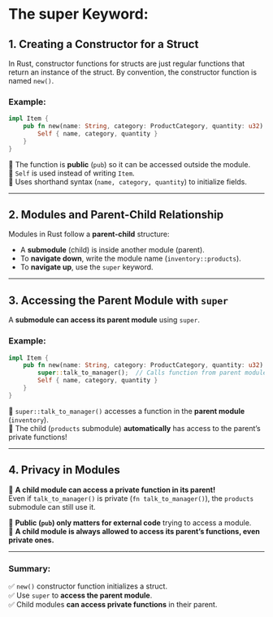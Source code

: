 # The super Keyword:


## 1. Creating a Constructor for a Struct  
In Rust, constructor functions for structs are just regular functions that return an instance of the struct. By convention, the constructor function is named `new()`.  

### Example:  
```rust
impl Item {
    pub fn new(name: String, category: ProductCategory, quantity: u32) -> Self {
        Self { name, category, quantity }
    }
}
```
🔹 The function is **public** (`pub`) so it can be accessed outside the module.  
🔹 `Self` is used instead of writing `Item`.  
🔹 Uses shorthand syntax (`name, category, quantity`) to initialize fields.  

---

## 2. Modules and Parent-Child Relationship  
Modules in Rust follow a **parent-child** structure:  
- A **submodule** (child) is inside another module (parent).  
- To **navigate down**, write the module name (`inventory::products`).  
- To **navigate up**, use the `super` keyword.  

---

## 3. Accessing the Parent Module with `super`  
A **submodule can access its parent module** using `super`.  

### Example:  
```rust
impl Item {
    pub fn new(name: String, category: ProductCategory, quantity: u32) -> Self {
        super::talk_to_manager();  // Calls function from parent module
        Self { name, category, quantity }
    }
}
```
🔹 `super::talk_to_manager()` accesses a function in the **parent module** (`inventory`).  
🔹 The child (`products` submodule) **automatically** has access to the parent’s private functions!  

---

## 4. Privacy in Modules  
🚀 **A child module can access a private function in its parent!**  
Even if `talk_to_manager()` is private (`fn talk_to_manager()`), the `products` submodule can still use it.  

🔹 **Public (`pub`) only matters for external code** trying to access a module.  
🔹 **A child module is always allowed to access its parent’s functions, even private ones.**  

---

### Summary:  
✅ `new()` constructor function initializes a struct.  
✅ Use `super` to **access the parent module**.  
✅ Child modules **can access private functions** in their parent.  
